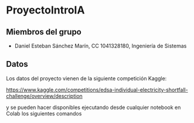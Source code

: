 # ProyectoIntroIA

## Miembros del grupo

- Daniel Esteban Sánchez Marín, CC 1041328180, Ingeniería de Sistemas

## Datos
Los datos del proyecto vienen de la siguiente competición Kaggle:

https://www.kaggle.com/competitions/edsa-individual-electricity-shortfall-challenge/overview/description

y se pueden hacer disponibles ejecutando desde cualquier notebook en Colab los siguientes comandos

